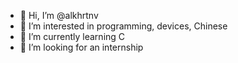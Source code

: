 - 👋 Hi, I’m @alkhrtnv
- 👀 I’m interested in programming, devices, Chinese
- 🌱 I’m currently learning C
- 💞️ I’m looking for an internship

<!---
alkhrtnv/alkhrtnv is a ✨ special ✨ repository because its `README.md` (this file) appears on your GitHub profile.
You can click the Preview link to take a look at your changes.
--->
